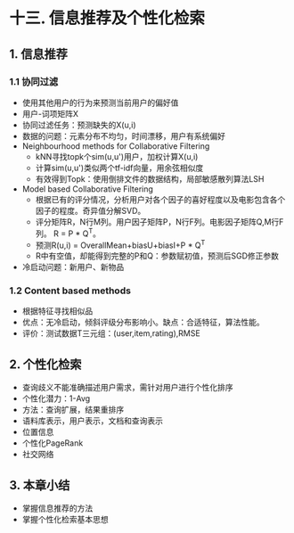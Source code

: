 # 十三. 信息推荐及个性化检索

## 1. 信息推荐

### 1.1 协同过滤
- 使用其他用户的行为来预测当前用户的偏好值
- 用户-词项矩阵X
- 协同过滤任务：预测缺失的X(u,i)
- 数据的问题：元素分布不均匀，时间漂移，用户有系统偏好
- Neighbourhood methods for Collaborative Filtering
	- kNN寻找topk个sim(u,u')用户，加权计算X(u,i)
	- 计算sim(u,u')类似两个tf-idf向量，用余弦相似度
	- 有效得到Topk：使用倒排文件的数据结构，局部敏感散列算法LSH
- Model based Collaborative Filtering
	- 根据已有的评分情况，分析用户对各个因子的喜好程度以及电影包含各个因子的程度。奇异值分解SVD。
	- 评分矩阵R，N行M列。用户因子矩阵P，N行F列。电影因子矩阵Q,M行F列。 R = P * Q<sup>T</sup>。
	- 预测R(u,i) = OverallMean+biasU+biasI+P * Q<sup>T</sup>
	- R中有空值，却能得到完整的P和Q：参数赋初值，预测后SGD修正参数
- 冷启动问题：新用户、新物品
### 1.2 Content based methods
- 根据特征寻找相似品
- 优点：无冷启动，倾斜评级分布影响小。缺点：合适特征，算法性能。
- 评价：测试数据T三元组：(user,item,rating),RMSE 

## 2. 个性化检索
- 查询歧义不能准确描述用户需求，需针对用户进行个性化排序
- 个性化潜力：1-Avg
- 方法：查询扩展，结果重排序
- 语料库表示，用户表示，文档和查询表示
- 位置信息
- 个性化PageRank
- 社交网络

## 3. 本章小结
- 掌握信息推荐的方法
- 掌握个性化检索基本思想

